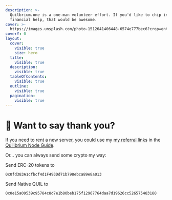 ```yaml
---
description: >-
  Quilbrium.one is a one-man volunteer effort. If you'd like to chip in some
  financial help, that would be awesome.
cover: >-
  https://images.unsplash.com/photo-1512641406448-6574e777bec6?crop=entropy&cs=srgb&fm=jpg&ixid=M3wxOTcwMjR8MHwxfHNlYXJjaHwxfHxzdW5zZXR8ZW58MHx8fHwxNzE4NzE2NTUyfDA&ixlib=rb-4.0.3&q=85
coverY: 0
layout:
  cover:
    visible: true
    size: hero
  title:
    visible: true
  description:
    visible: true
  tableOfContents:
    visible: true
  outline:
    visible: true
  pagination:
    visible: true
---
```


# 💜 Want to say thank you?

If you need to rent a new server, you could use my  [my referral links](https://docs.quilibrium.one/start/best-server-providers)  in the  [Quilibrium Node Guide](https://app.gitbook.com/o/OarGuxi0cVButvqcFwRt/s/wYHoFaVat0JopE1zxmDI/ "mention").

Or… you can always send some crypto my way:

Send ERC-20 tokens to

```
0x0fd383A1cfbcf4d1F493Dd71b798ebca89e8a013
```

Send Native QUIL to

```
0x0e15a09539c95784c8d7e1b80beb175f12967764daa7d19626cc526575483180
```

